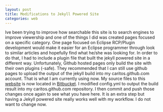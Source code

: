 ```yaml
---
layout: post
title: Modifications to Jekyll Powered Site
categories: web
---
```


Ive been trying to improve how searchable this site is to search engines to improve viewership and one of the things I did was created pages focused on a specific category.  One page focused on Eclipse RCP/Plugin development would make it easier for an Eclipse programmer through look to similar articles and hopefully find what he/she was looking for.  In order to do that, I had to include a plugin file that built the jekyll powered site in a different way.  Unfortunately, Github hosted pages only build the site with their own plugins (-safe).  They recommended that I can still use github pages to upload the output of the jekyll build into my caritos.github.com account.  That is what I am currently using now.  My source files to this [website](http://caritos.com) is now located in [Bitbucket](http://bitbucket.com).  I modified config.yml to output the build result into my caritos.github.com repository.  I then commit and push those changes once again to see what you have here.  It is an extra step but having a Jekyll powered site really works well with my workflow.  I do not want to change now.
